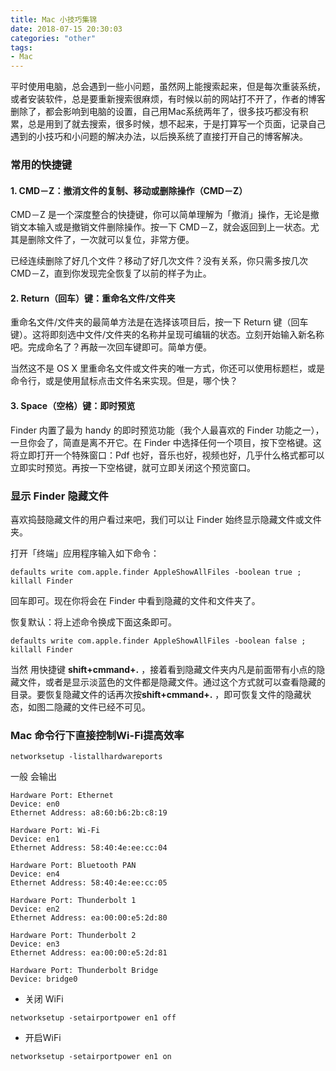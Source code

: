 ```yaml
---
title: Mac 小技巧集锦
date: 2018-07-15 20:30:03
categories: "other"
tags:
- Mac
---
```


平时使用电脑，总会遇到一些小问题，虽然网上能搜索起来，但是每次重装系统，或者安装软件，总是要重新搜索很麻烦，有时候以前的网站打不开了，作者的博客删除了，都会影响到电脑的设置，自己用Mac系统两年了，很多技巧都没有积累，总是用到了就去搜索，很多时候，想不起来，于是打算写一个页面，记录自己遇到的小技巧和小问题的解决办法，以后换系统了直接打开自己的博客解决。

<!-- more -->

### 常用的快捷键

#### 1. CMD－Z：撤消文件的复制、移动或删除操作（CMD－Z）

CMD－Z 是一个深度整合的快捷键，你可以简单理解为「撤消」操作，无论是撤销文本输入或是撤销文件删除操作。按一下 CMD－Z，就会返回到上一状态。尤其是删除文件了，一次就可以复位，非常方便。

已经连续删除了好几个文件？移动了好几次文件？没有关系，你只需多按几次 CMD－Z，直到你发现完全恢复了以前的样子为止。

#### 2. Return（回车）键：重命名文件/文件夹

重命名文件/文件夹的最简单方法是在选择该项目后，按一下 Return 键（回车键）。这将即刻选中文件/文件夹的名称并呈现可编辑的状态。立刻开始输入新名称吧。完成命名了？再敲一次回车键即可。简单方便。

当然这不是 OS X 里重命名文件或文件夹的唯一方式，你还可以使用标题栏，或是命令行，或是使用鼠标点击文件名来实现。但是，哪个快？

#### 3. Space（空格）键：即时预览

Finder 内置了最为 handy 的即时预览功能（我个人最喜欢的 Finder 功能之一），一旦你会了，简直是离不开它。在 Finder 中选择任何一个项目，按下空格键。这将立即打开一个特殊窗口：Pdf 也好，音乐也好，视频也好，几乎什么格式都可以立即实时预览。再按一下空格键，就可立即关闭这个预览窗口。

### 显示 Finder 隐藏文件

喜欢捣鼓隐藏文件的用户看过来吧，我们可以让 Finder 始终显示隐藏文件或文件夹。

打开「终端」应用程序输入如下命令：

```
defaults write com.apple.finder AppleShowAllFiles -boolean true ; killall Finder
```

回车即可。现在你将会在 Finder 中看到隐藏的文件和文件夹了。

恢复默认：将上述命令换成下面这条即可。

```
defaults write com.apple.finder AppleShowAllFiles -boolean false ; killall Finder
```

当然 用快捷键 **shift+cmmand+.** ，接着看到隐藏文件夹内凡是前面带有小点的隐藏文件，或者是显示淡蓝色的文件都是隐藏文件。通过这个方式就可以查看隐藏的目录。要恢复隐藏文件的话再次按**shift+cmmand+.** ，即可恢复文件的隐藏状态，如图二隐藏的文件已经不可见。

### Mac 命令行下直接控制Wi-Fi提高效率

```
networksetup -listallhardwareports
```

一般 会输出

```
Hardware Port: Ethernet
Device: en0
Ethernet Address: a8:60:b6:2b:c8:19

Hardware Port: Wi-Fi
Device: en1
Ethernet Address: 58:40:4e:ee:cc:04

Hardware Port: Bluetooth PAN
Device: en4
Ethernet Address: 58:40:4e:ee:cc:05

Hardware Port: Thunderbolt 1
Device: en2
Ethernet Address: ea:00:00:e5:2d:80

Hardware Port: Thunderbolt 2
Device: en3
Ethernet Address: ea:00:00:e5:2d:81

Hardware Port: Thunderbolt Bridge
Device: bridge0
```

- 关闭 WiFi 

```
networksetup -setairportpower en1 off
```

- 开启WiFi

```
networksetup -setairportpower en1 on
```

